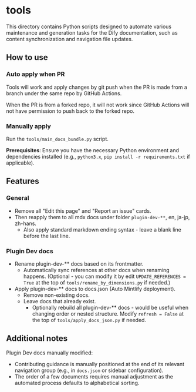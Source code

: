 # tools

This directory contains Python scripts designed to automate various maintenance and generation tasks for the Dify documentation, such as content synchronization and navigation file updates.

## How to use

### Auto apply when PR

Tools will work and apply changes by git push when the PR is made from a branch under the same repo by GitHub Actions.

When the PR is from a forked repo, it will not work since GitHub Actions will not have permission to push back to the forked repo.

### Manually apply

Run the `tools/main_docs_bundle.py` script.

**Prerequisites**: Ensure you have the necessary Python environment and dependencies installed (e.g., `python3.x`, `pip install -r requirements.txt` if applicable).

## Features

### General

- Remove all "Edit this page" and "Report an issue" cards.
- Then reapply them to all mdx docs under folder `plugin-dev-**`, en, ja-jp, zh-hans.
    - Also apply standard markdown ending syntax - leave a blank line before the last line.

### Plugin Dev docs

- Rename plugin-dev-** docs based on its frontmatter.
    - Automatically sync references at other docs when renaming happens. (Optional - you can modify it by edit `UPDATE_REFERENCES = True` at the top of `tools/rename_by_dimensions.py` if needed.)
- Apply plugin-dev-** docs to docs.json (Auto Mintlify deployment).
    - Remove non-existing docs.
    - Leave docs that already exist.
        - Optionally rebuild all plugin-dev-** docs - would be useful when changing order or nested structure. Modify `refresh = False` at the top of `tools/apply_docs_json.py` if needed.
## Additional notes

Plugin Dev docs manually modified:

- Contributing guidance is manually positioned at the end of its relevant navigation group (e.g., in `docs.json` or sidebar configuration).
- The order of a few documents requires manual adjustment as the automated process defaults to alphabetical sorting.
